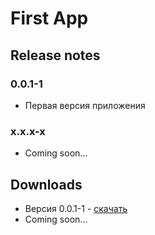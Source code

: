 # First App

## Release notes
### 0.0.1-1
- Первая версия приложения
### x.x.x-x
- Coming soon...

## Downloads
- Версия 0.0.1-1 - <a href="https://github.com/sk1ly/first_app/raw/master/apks/first_app_debug_0.0.1-1.apk" download>скачать</a>
- Coming soon...